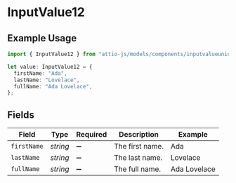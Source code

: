 # InputValue12

## Example Usage

```typescript
import { InputValue12 } from "attio-js/models/components/inputvalueunion.js";

let value: InputValue12 = {
  firstName: "Ada",
  lastName: "Lovelace",
  fullName: "Ada Lovelace",
};
```

## Fields

| Field              | Type               | Required           | Description        | Example            |
| ------------------ | ------------------ | ------------------ | ------------------ | ------------------ |
| `firstName`        | *string*           | :heavy_minus_sign: | The first name.    | Ada                |
| `lastName`         | *string*           | :heavy_minus_sign: | The last name.     | Lovelace           |
| `fullName`         | *string*           | :heavy_minus_sign: | The full name.     | Ada Lovelace       |